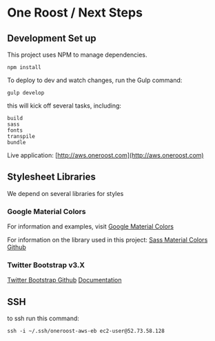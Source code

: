 # One Roost / Next Steps
## Development Set up

This project uses NPM to manage dependencies.

```
npm install
```

To deploy to dev and watch changes, run the Gulp command:

```
gulp develop
```

this will kick off several tasks, including:

```
build
sass
fonts
transpile
bundle
```


Live application:
[http://aws.oneroost.com](http://aws.oneroost.com)

## Stylesheet Libraries
We depend on several libraries for styles
### Google Material Colors
For information and examples, visit [Google Material Colors](https://www.google.com/design/spec/style/color.html)

For information on the library used in this project: [Sass Material Colors Github](https://github.com/minusfive/sass-material-colors)

### Twitter Bootstrap v3.X
[Twitter Bootstrap Github](https://github.com/twbs/bootstrap-sass)
[Documentation](http://getbootstrap.com/)

## SSH
to ssh run this command:
```
ssh -i ~/.ssh/oneroost-aws-eb ec2-user@52.73.58.128
```
